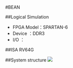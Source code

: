 #BEAN

##Logical Simulation

- FPGA Model：SPARTAN-6
- Device	：DDR3
- I/O		：



##ISA
RV64G

##System structure
![](https://github.com/justwillim/FOS/tree/Development/Lib/RISCV/Document/EN/img/Core.jpg)


